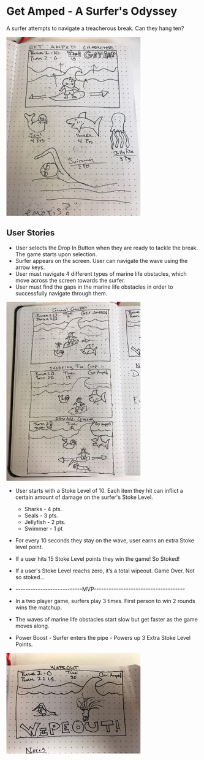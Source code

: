 # Get Amped - A Surfer's Odyssey
A surfer attempts to navigate a treacherous break.  Can they hang ten?

![Get Amped - A Surfer's Odyssey](/images/characters_wireframe.jpg)

## User Stories
* User selects the Drop In Button when they are ready to tackle the break.  The game starts upon selection.
* Surfer appears on the screen.  User can navigate the wave using the arrow keys.
* User must navigate 4 different types of marine life obstacles, which move across the screen towards the surfer.
* User must find the gaps in the marine life obstacles in order to successfully navigate through them.

![Get Amped - A Surfer's Odyssey](/images/gameplay_wireframes.jpg)

* User starts with a Stoke Level of 10.  Each item they hit can inflict a certain amount of damage on the surfer's Stoke Level.
	* Sharks - 4 pts.
	* Seals - 3 pts.
	* Jellyfish - 2 pts.
	* Swimmer - 1 pt
* For every 10 seconds they stay on the wave, user earns an extra Stoke level point. 
* If a user hits 15 Stoke Level points they win the game! So Stoked! 
* If a user's Stoke Level reachs zero, it’s a total wipeout.  Game Over.  Not so stoked...

* ---------------------------MVP-------------------------------------
* In a two player game, surfers play 3 times.  First person to win 2 rounds wins the matchup.
* The waves of marine life obstacles start slow but get faster as the game moves along.
* Power Boost - Surfer enters the pipe - Powers up 3 Extra Stoke Level Points.

![Get Amped - A Surfer's Odyssey](/images/wipeout-wireframe.jpg)


